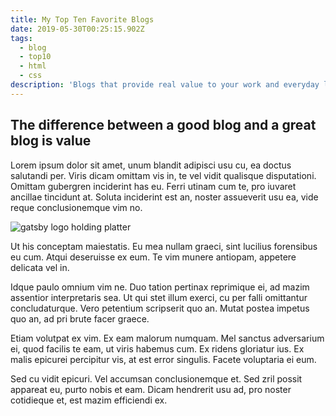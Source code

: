 ```yaml
---
title: My Top Ten Favorite Blogs
date: 2019-05-30T00:25:15.902Z
tags:
  - blog
  - top10
  - html
  - css
description: 'Blogs that provide real value to your work and everyday life '
---
```

## The difference between a good blog and a great blog is value

Lorem ipsum dolor sit amet, unum blandit adipisci usu cu, ea doctus salutandi per. Viris dicam omittam vis in, te vel vidit qualisque disputationi. Omittam gubergren inciderint has eu. Ferri utinam cum te, pro iuvaret ancillae tincidunt at. Soluta inciderint est an, noster assueverit usu ea, vide reque conclusionemque vim no.

![gatsby logo holding platter](/images/gatsby-astronaut.png "Gatsby Logo")

Ut his conceptam maiestatis. Eu mea nullam graeci, sint lucilius forensibus eu cum. Atqui deseruisse ex eum. Te vim munere antiopam, appetere delicata vel in.

Idque paulo omnium vim ne. Duo tation pertinax reprimique ei, ad mazim assentior interpretaris sea. Ut qui stet illum exerci, cu per falli omittantur concludaturque. Vero petentium scripserit quo an. Mutat postea impetus quo an, ad pri brute facer graece.

Etiam volutpat ex vim. Ex eam malorum numquam. Mel sanctus adversarium ei, quod facilis te eam, ut viris habemus cum. Ex ridens gloriatur ius. Ex malis epicurei percipitur vis, at est error singulis. Facete voluptaria ei eum.

Sed cu vidit epicuri. Vel accumsan conclusionemque et. Sed zril possit appareat eu, purto nobis et eam. Dicam hendrerit usu ad, pro noster cotidieque et, est mazim efficiendi ex.
